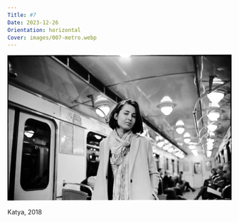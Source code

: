 ```yaml
---
Title: #7
Date: 2023-12-26
Orientation: horizontal
Cover: images/007-metro.webp
---
```


![Katya underground, 2018](images/007-metro@2x.webp)

Katya, 2018
